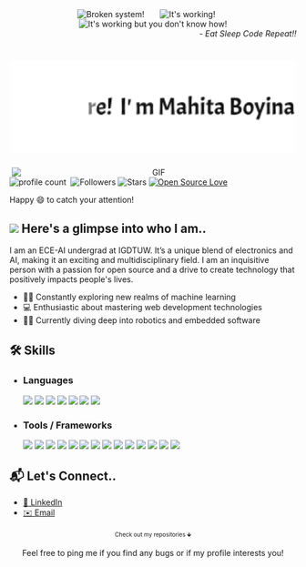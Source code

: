 <div align="center">
  <img src="https://raw.githubusercontent.com/Tarikul-Islam-Anik/Animated-Fluent-Emojis/master/Emojis/Smilies/Face%20with%20Spiral%20Eyes.png" width="7%" alt="Broken system!"/>
  &nbsp;&nbsp;&nbsp;&nbsp;&nbsp;
  <img src="https://raw.githubusercontent.com/Tarikul-Islam-Anik/Animated-Fluent-Emojis/master/Emojis/Smilies/Relieved%20Face.png" width="7%" alt="It's working!"/>
  &nbsp;&nbsp;&nbsp;&nbsp;&nbsp;
  <img src="https://raw.githubusercontent.com/Tarikul-Islam-Anik/Animated-Fluent-Emojis/master/Emojis/Smilies/Astonished%20Face.png" width="7%" alt="It's working but you don't know how!"/>
</div>
<div align="right">
  <i> - Eat Sleep Code Repeat!!</i>
</div>
<div align="center" style="margin-bottom: 5px;">
  <h1> 
    <img src="https://github.com/mahita2104/mahita2104/blob/main/name.gif" width="500"/> 
  </h1>
</div>
<div align="center">
  <img align="right" alt="GIF" src="https://github.com/SP-XD/SP-XD/blob/main/images/dev-working_rounded.gif?raw=true" width="500"/>
</div>
  
  ![profile count](https://komarev.com/ghpvc/?username=mahita2104&color=red)&nbsp;
  ![Followers](https://img.shields.io/github/followers/mahita2104?style=social)
  ![Stars](https://img.shields.io/github/stars/mahita2104?style=social)
  [![Open Source Love](https://badges.frapsoft.com/os/v1/open-source.svg?v=102)](https://github.com/ellerbrock/open-source-badge/)
  
Happy :smile: to catch your attention!
## <img src="https://media.giphy.com/media/VgCDAzcKvsR6OM0uWg/giphy.gif" width="50"> Here's a glimpse into who I am..
I am an ECE-AI undergrad at IGDTUW. It’s a unique blend of electronics and AI, making it an exciting and multidisciplinary field. I am an inquisitive person with a passion for open source and a drive to create technology that positively impacts people's lives.

- 🤖🧠 Constantly exploring new realms of machine learning
- 💻 Enthusiastic about mastering web development technologies
- 🤖🔧 Currently diving deep into robotics and embedded software
## 🛠️ Skills

- ### Languages
   <span><img src="https://img.shields.io/badge/-Python-3776AB?logo=python&logoColor=white" height="25"></span>
<span><img src="https://img.shields.io/badge/-C++-00599C?logo=c%2B%2B&logoColor=white" height="25"></span>
<span><img src="https://img.shields.io/badge/-C-A8B9CC?logo=c&logoColor=white" height="25"></span>
<span><img src="https://img.shields.io/badge/-R-276DC3?logo=r&logoColor=white" height="25"></span>
<span><img src="https://img.shields.io/badge/-Dart-0175C2?logo=dart&logoColor=white" height="25"></span>
<span><img src="https://img.shields.io/badge/-PHP-777BB4?logo=php&logoColor=white" height="25"></span>
<span><img src="https://img.shields.io/badge/-Assembly-6E4C13?logo=assemblyscript&logoColor=white" height="25"></span>

- ### Tools / Frameworks
   <span><img src="https://img.shields.io/badge/-Git-F05032?logo=git&logoColor=white" height="25"></span>
   <span><img src="https://img.shields.io/badge/-Flutter-02569B?logo=flutter&logoColor=white" height="25"></span>
   <span><img src="https://img.shields.io/badge/-FlutterFlow-02569B?logo=flutter&logoColor=white" height="25"></span>
   <span><img src="https://img.shields.io/badge/-XAMPP-FB7A24?logo=xampp&logoColor=white" height="25"></span>
   <span><img src="https://img.shields.io/badge/-FastAPI-009688?logo=fastapi&logoColor=white" height="25"></span>
   <span><img src="https://img.shields.io/badge/-Flask-000000?logo=flask&logoColor=white" height="25"></span>
   <span><img src="https://img.shields.io/badge/-Code%20Composer%20Studio-6D309E?logo=ti&logoColor=white" height="25"></span>
   <span><img src="https://img.shields.io/badge/-TensorFlow-FF6F00?logo=tensorflow&logoColor=white" height="25"></span>
   <span><img src="https://img.shields.io/badge/-PyTorch-EE4C2C?logo=pytorch&logoColor=white" height="25"></span>
   <span><img src="https://img.shields.io/badge/-React-61DAFB?logo=react&logoColor=white" height="25"></span>
   <span><img src="https://img.shields.io/badge/-Scikit--learn-F7931E?logo=scikit-learn&logoColor=white" height="25"></span>
   <span><img src="https://img.shields.io/badge/-ROS-22314E?logo=ros&logoColor=white" height="25"></span>
   <span><img src="https://img.shields.io/badge/-Keil%20uVision-4D4D4D?logo=keil&logoColor=white" height="25"></span>
   <span><img src="https://img.shields.io/badge/-Carla-4182F0?logo=carla&logoColor=white" height="25"></span>


## 📬 Let's Connect..

- [🔗 LinkedIn](https://www.linkedin.com/in/mahita-boyina-aba6b9255/)
- [✉️ Email](mailto:mahita2104@gmail.com)

<div align="center">
  <span style="font-size: 10px;">Check out my repositories 🡻</span>
  
  Feel free to ping me if you find any bugs or if my profile interests you!
</div>





